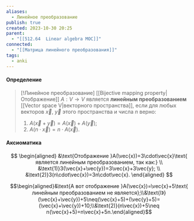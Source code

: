 ```yaml
---
aliases:
  - Линейное преобразование
publish: true
created: 2023-10-30 20:25
parent:
  - "[[512.64  Linear algebra MOC]]"
connected:
  - "[[Матрица линейного преобразования]]"
tags:
  - anki
---
```

#### Определение
> [!Линейное преобразование]
> [[Bijective mapping property|Отображение]] $A: V \rightarrow V$ является **линейным преобразованием** [[Vector space V|векторного пространства]], если для любых векторов $\vec{x}{,}\ \vec{y}$  этого пространства и числа $n$ верно:
> 1) $A(\vec{x}+\vec{y})=A(\vec{x}) + A(\vec{y})$;
> 2) $A(n\cdot\vec{x})=n\cdot A(\vec{x})$.

#### Аксиоматика
$$
\begin{aligned}
&\text{Отображение }A(\vec{x})=3\cdot\vec{x}\text{ является линейным преобразованием, так как:} \\
&\text{1)}3(\vec{x}+\vec{y})=3\vec{x}+3\vec{y}; \\
&\text{2)}3(n\cdot\vec{x})=3n\cdot\vec{x}.
\end{aligned}
$$

$$\begin{aligned}&\text{А вот отображение }A(\vec{x})=\vec{x}+5\text{ линейным преобразованием не является};\\&\text{ا》}(\vec{x}+\vec{y})+5\neq(\vec{x}+5)+(\vec{y}+5)=(\vec{x}+\vec{y})+10;\\&\text{2)}(n\vec{x})+5\neq n(\vec{x}+5)=n\vec{x}+5n.\end{aligned}$$



















